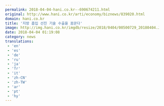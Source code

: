 ```yaml
---
permalink: 2018-04-04-hani.co.kr--690674211.html
original: http://www.hani.co.kr/arti/economy/biznews/839020.html
domain: hani.co.kr
title: '지방 흡입 선진 기술 수출을 꿈꾼다'
image: http://img.hani.co.kr/imgdb/resize/2018/0404/00500729_20180404.JPG
date: 2018-04-04 01:19:08
category: news
translations: 
 - 'en'
 - 'es'
 - 'de'
 - 'ru'
 - 'ja'
 - 'fr'
 - 'it'
 - 'zh-CN'
 - 'zh-TW'
 - 'ar'
 - 'pt'
 - 'hy'
---
```


